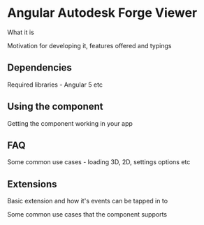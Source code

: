 # Angular Autodesk Forge Viewer

What it is

Motivation for developing it, features offered and typings

## Dependencies

Required libraries - Angular 5 etc

## Using the component

Getting the component working in your app

## FAQ

Some common use cases - loading 3D, 2D, settings options etc

## Extensions

Basic extension and how it's events can be tapped in to

Some common use cases that the component supports
